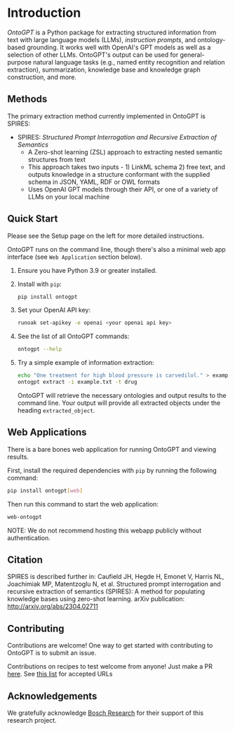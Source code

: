 # Introduction

_OntoGPT_ is a Python package for extracting structured information from text with large language models (LLMs), _instruction prompts_, and ontology-based grounding. It works well with OpenAI's GPT  models as well as a selection of other LLMs. OntoGPT's output can be used for general-purpose natural language tasks (e.g., named entity recognition and relation extraction), summarization, knowledge base and knowledge graph construction, and more.

## Methods

The primary extraction method currently implemented in OntoGPT is SPIRES:

* SPIRES: _Structured Prompt Interrogation and Recursive Extraction of Semantics_
  * A Zero-shot learning (ZSL) approach to extracting nested semantic structures from text
  * This approach takes two inputs - 1) LinkML schema 2) free text, and outputs knowledge in a structure conformant with the supplied schema in JSON, YAML, RDF or OWL formats
  * Uses OpenAI GPT models through their API, or one of a variety of LLMs on your local machine

## Quick Start

Please see the Setup page on the left for more detailed instructions.

OntoGPT runs on the command line, though there's also a minimal web app interface (see `Web Application` section below).

1. Ensure you have Python 3.9 or greater installed.
2. Install with `pip`:

    ```bash
    pip install ontogpt
    ```

3. Set your OpenAI API key:

    ```bash
    runoak set-apikey -e openai <your openai api key>
    ```

4. See the list of all OntoGPT commands:

    ```bash
    ontogpt --help
    ```

5. Try a simple example of information extraction:

    ```bash
    echo "One treatment for high blood pressure is carvedilol." > example.txt
    ontogpt extract -i example.txt -t drug
    ```

    OntoGPT will retrieve the necessary ontologies and output results to the command line. Your output will provide all extracted objects under the heading `extracted_object`.

## Web Applications

There is a bare bones web application for running OntoGPT and viewing results.

First, install the required dependencies with `pip` by running the following command:

```bash
pip install ontogpt[web]
```

Then run this command to start the web application:

```bash
web-ontogpt
```

NOTE: We do not recommend hosting this webapp publicly without authentication.

## Citation

SPIRES is described further in: Caufield JH, Hegde H, Emonet V, Harris NL, Joachimiak MP, Matentzoglu N, et al. Structured prompt interrogation and recursive extraction of semantics (SPIRES): A method for populating knowledge bases using zero-shot learning. arXiv publication: <http://arxiv.org/abs/2304.02711>

## Contributing

Contributions are welcome! One way to get started with contributing to OntoGPT is to submit an issue.

Contributions on recipes to test welcome from anyone! Just make a PR [here](https://github.com/monarch-initiative/ontogpt/blob/main/tests/input/recipe-urls.csv). See [this list](https://github.com/hhursev/recipe-scrapers) for accepted URLs

## Acknowledgements

We gratefully acknowledge [Bosch Research](https://www.bosch.com/research) for their support of this research project.
